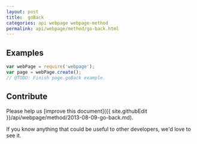 ```yaml
---
layout: post
title:  goBack
categories: api webpage webpage-method
permalink: api/webpage/method/go-back.html
---
```


## Examples

```javascript
var webPage = require('webpage');
var page = webPage.create();
// @TODO: Finish page.goBack example.
```

## Contribute

Please help us [improve this document]({{ site.githubEdit }}/api/webpage/method/2013-08-09-go-back.md).

If you know anything that could be useful to other developers, we'd love to see it.



